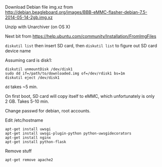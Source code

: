 Download Debian file img.xz from http://debian.beagleboard.org/images/BBB-eMMC-flasher-debian-7.5-2014-05-14-2gb.img.xz

Unzip with Unarchiver (on OS X)

Next bit from https://help.ubuntu.com/community/Installation/FromImgFiles

`diskutil list` then insert SD card, then `diskutil list` to figure out SD card device name

Assuming card is disk1:

    diskutil unmountDisk /dev/disk1
    sudo dd if=/path/to/downloaded.img of=/dev/rdisk1 bs=1m
    diskutil eject /dev/disk1

`dd` takes ~5 min.

On first boot, SD card will copy itself to eMMC, which unfortunately is only 2 GB. Takes 5-10 min.

Change passwd for debian, root accounts.

Edit /etc/hostname

    apt-get install uwsgi
    apt-get install uwsgi-plugin-python python-uwsgidecorators
    apt-get install nginx
    apt-get install python-flask

Remove stuff

    apt-get remove apache2
